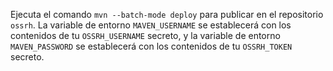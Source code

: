 Ejecuta el comando `mvn --batch-mode deploy` para publicar en el repositorio `ossrh`. La variable de entorno `MAVEN_USERNAME` se establecerá con los contenidos de tu `OSSRH_USERNAME` secreto, y la variable de entorno `MAVEN_PASSWORD` se establecerá con los contenidos de tu `OSSRH_TOKEN` secreto.
